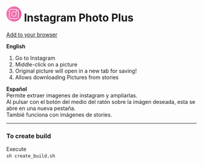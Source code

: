 # <img src="src/icons/instagram_little.png"  width="40"> Instagram Photo Plus

[Add to your browser](https://addons.mozilla.org/es/firefox/addon/instagram-photo-plus/)

**English**<br>
1. Go to Instagram<br>
2. Middle-click on a picture<br>
3. Original picture will open in a new tab for saving!<br>
4. Allows downloading Pictures from stories<br>

**Español**<br>
Permite extraer imagenes de instagram y ampliarlas.<br>
Al pulsar con el botón del medio del ratón sobre la imágen deseada, esta se abre en una nueva pestaña.<br>
Tambié funciona con imágenes de stories.<br>

---
### To create build
Execute<br>
`sh create_build.sh`